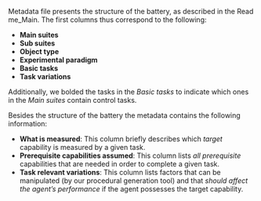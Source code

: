 Metadata file presents the structure of the battery, as described in the Read me_Main. The first columns thus correspond to the following: 
* **Main suites**
* **Sub suites**
* **Object type**
* **Experimental paradigm**
* **Basic tasks**
* **Task variations**

Additionally, we bolded the tasks in the *Basic tasks* to indicate which ones in the *Main suites* contain control tasks.

Besides the structure of the battery the metadata contains the following information: 
* **What is measured**: This column briefly describes which *target* capability is measured by a given task.
* **Prerequisite capabilities assumed**: This column lists *all prerequisite* capabilities that are needed in order to complete a given task.
* **Task relevant variations**: This column lists factors that can be manipulated (by our procedural generation tool) and that *should affect the agent’s performance* if the agent possesses the target capability. 
 
